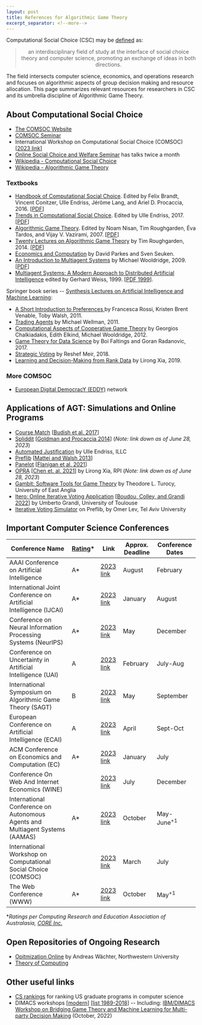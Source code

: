 ```yaml
---
layout: post
title: References for Algorithmic Game Theory
excerpt_separator: <!--more-->
---
```


Computational Social Choice (CSC) may be [defined](https://research.illc.uva.nl/COMSOC/what-is-comsoc.html) as:

<center><blockquote>
an interdisciplinary field of study at the interface of social choice theory and computer science, promoting an exchange of ideas in both directions. 
</blockquote></center>

The field intersects computer science, economics, and operations research and focuses on algorithmic aspects of group decision making and resource allocation. This page summarizes relevant resources for researchers in CSC and its umbrella discipline of Algorithmic Game Theory.

<!--more-->


## About Computational Social Choice
- [The COMSOC Website](https://research.illc.uva.nl/COMSOC/what-is-comsoc.html)
- [COMSOC Seminar](https://www.comsocseminar.org/)
- International Workshop on Computational Social Choice (COMSOC) [[2023 link](https://www.bgu.ac.il/comsoc2023)]
- [Online Social Choice and Welfare Seminar](https://sites.google.com/view/2021onlinescwseminars/) has talks twice a month
- [Wikipedia - Computational Social Choice](https://en.wikipedia.org/wiki/Computational_social_choice)
- [Wikipedia - Algorithmic Game Theory](https://en.wikipedia.org/wiki/Algorithmic_game_theory)



### Textbooks
- [Handbook of Computational Social Choice](https://www.cambridge.org/core/books/handbook-of-computational-social-choice/8AF63E87F76A5FC974D5E73536C52BD6). Edited by Felix Brandt, Vincent Conitzer, Ulle Endriss, Jérôme Lang, and Ariel D. Procaccia, 2016. [[PDF](https://www.cse.unsw.edu.au/~haziz/comsoc.pdf)]
- [Trends in Computational Social Choice](https://dl.acm.org/doi/10.5555/3180776). Edited by Ulle Endriss, 2017. [[PDF](https://archive.illc.uva.nl/COST-IC1205/BookDocs/TrendsCOMSOC.pdf)]
- [Algorithmic Game Theory](https://www.cambridge.org/core/books/algorithmic-game-theory/0092C07CA8B724E1B1BE2238DDD66B38). Edited by Noam Nisan, Tim Roughgarden, Éva Tardos, and Vijay V. Vazirami, 2007. [[PDF](https://www.cs.cmu.edu/~sandholm/cs15-892F13/algorithmic-game-theory.pdf)]
- [Twenty Lectures on Algorithmic Game Theory](https://www.cambridge.org/core/books/twenty-lectures-on-algorithmic-game-theory/A9D9427C8F43E7DAEF8C702755B6D72B) by Tim Roughgarden, 2014. [[PDF](https://timroughgarden.org/f13/f13.pdf])]
- [Economics and Computation](http://economicsandcomputation.org/) by David Parkes and Sven Seuken.
- [An Introduction to Multiagent Systems](https://www.wiley.com/en-us/An+Introduction+to+MultiAgent+Systems%2C+2nd+Edition-p-9780470519462) by Michael Wooldridge, 2009. [[PDF](https://github.com/MasterGos/magisterka/blob/master/Materialy%20z%20sieci/AOP/Wiley%20-%20Wooldridge%2C%20An%20Introduction%20to%20Multi%20Agent%20Systems%20(OCR%20guaranteed%20on%20full%20book).pdf)]
- [Multiagent Systems: A Modern Approach to Distributed Artificial Intelligence](https://ieeexplore.ieee.org/book/6267355) edited by Gerhard Weiss, 1999. [[PDF 1999](https://www.uma.ac.ir/files/site1/a_akbari_994c8e8/gerhard_weiss___multiagent_systems___a_modern_approach_to_distributed_artificial_intelligence.pdf)].

Springer book series -- [Synthesis Lectures on Artificial Intelligence and Machine Learning](https://www.springer.com/series/16915):

- [A Short Introduction to Preferences
](https://link.springer.com/book/10.1007/978-3-031-01556-4) by Francesca Rossi, Kristen Brent Venable, Toby Walsh, 2011.
- [Trading Agents](https://link.springer.com/book/10.1007/978-3-031-01554-0) by Michael Wellman, 2011.
- [Computational Aspects of Cooperative Game Theory](https://link.springer.com/book/10.1007/978-3-031-01558-8) by Georgios Chalkiadakis, Edith Elkind, Michael Wooldridge, 2012.
- [Game Theory for Data Science](https://link.springer.com/book/10.1007/978-3-031-01577-9) by Boi Faltings and Goran Radanovic, 2017.
- [Strategic Voting](https://link.springer.com/book/10.1007/978-3-031-01579-3) by Reshef Meir, 2018.
- [Learning and Decision-Making from Rank Data](https://link.springer.com/book/10.1007/978-3-031-01582-3) by Lirong Xia, 2019.




### More COMSOC
- [European Digital DemocracY (EDDY)]((https://sites.google.com/rug.nl/eddynetwork/)) network


## Applications of AGT: Simulations and Online Programs
* [Course Match](https://mba-inside.wharton.upenn.edu/course-match/) [[Budish et al. 2017](https://pubsonline.informs.org/doi/pdf/10.1287/opre.2016.1544)]
* [Spliddit](https://spliddit.org/) [[Goldman and Procaccia 2014](https://dl.acm.org/doi/pdf/10.1145/2728732.2728738?casa_token=InPvMv6yBY4AAAAA:aB-zU7tsBCiVBQkEQ75IcxIiu4i0RqNjH5sEohfQsYsgUMynUSfrI7be_m7sSEYZtJ8q5GSMsZ2J)] (*Note: link down as of June 28, 2023*)
* [Automated Justification](https://demo.illc.uva.nl/justify/) by Ulle Endriss, ILLC
* [Preflib](https://www.preflib.org/) [[Mattei and Walsh 2013](http://www.cse.unsw.edu/~tw/mwadt2013.pdf)]
* [Panelot](https://panelot.org/) [[Flanigan et al. 2021](https://www.nature.com/articles/s41586-021-03788-6)]
* [OPRA](https://opra.cs.rpi.edu/) [[Chen et. al. 2021](https://arxiv.org/pdf/2005.13714.pdf)] by Lirong Xia, RPI (*Note: link down as of June 28, 2023*)
* [Gambit: Software Tools for Game Theory](https://tturocy.github.io/) by Theodore L. Turocy, University of East Anglia
* [Itero: Online Iterative Voting Application](https://itero.irit.fr/) [[Boudou, Colley, and Grandi 2022](https://www.ijcai.org/proceedings/2022/0848.pdf)] by Umberto Grandi, University of Toulouse
* [Iterative Voting Simulator](https://www.preflib.org/tools/ivs) on Preflib, by Omer Lev, Tel Aviv University




## Important Computer Science Conferences
| Conference Name      | [Rating](http://portal.core.edu.au/conf-ranks/)* | Link | Approx. Deadline | Conference Dates |
| ----------- | ----------- | ----------- | ----------- | ----------- |
| AAAI Conference on Artificial Intelligence | A* | [2023 link](https://aaai-23.aaai.org/) | August | February |
| International Joint Conference on Artificial Intelligence (IJCAI) | A* | [2023 link](https://ijcai-23.org/) | January | August |
| Conference on Neural Information Processing Systems (NeurIPS) | A* | [2023 link](https://nips.cc/) | May | December |
| Conference on Uncertainty in Artificial Intelligence (UAI) | A | [2023 link](https://www.auai.org/uai2023/) | February | July-Aug |
| International Symposium on Algorithmic Game Theory (SAGT)      | B | [2023 link](https://www.royalholloway.ac.uk/research-and-teaching/departments-and-schools/computer-science/sagt-2023) | May | September |
| European Conference on Artificial Intelligence (ECAI) | A | [2023 link](https://ecai2023.eu/) | April | Sept-Oct |
| ACM Conference on Economics and Computation (EC)   | A* | [2023 link](https://ec23.sigecom.org/)| January | July |
| Conference On Web And Internet Economics (WINE) || [2023 link](https://wine2023.shanghaitech.edu.cn/) | July | December |
| International Conference on Autonomous Agents and Multiagent Systems (AAMAS) | A* | [2023 link](https://aamas2023.soton.ac.uk/) | October | May-June$^{+1}$ |
| International Workshop on Computational Social Choice (COMSOC) || [2023 link](https://www.bgu.ac.il/comsoc2023) | March | July |
| The Web Conference (WWW) | A* | [2023 link](https://www2023.thewebconf.org/) | October | May$^{+1}$ |

**Ratings per Computing Research and Education Association of Australasia, [CORE Inc.](https://www.core.edu.au/)*





## Open Repositories of Ongoing Research
- [Opitmization Online](https://optimization-online.org/) by Andreas Wächter, Northwestern University
- [Theory of Computing](https://theoryofcomputing.org/)



## Other useful links
- [CS rankings](https://csrankings.org/#/index?all&us) for ranking US graduate programs in computer science
- DIMACS workshops [[modern](http://dimacs.rutgers.edu/events/details?eID=2241)] [[list 1989-2018](http://archive.dimacs.rutgers.edu/Workshops/index-allbydate.html)]
-- Including: [IBM/DIMACS Workshop on Bridging Game Theory and Machine Learning for Multi-party Decision Making](http://dimacs.rutgers.edu/events/details?eID=2241) (October, 2022)






